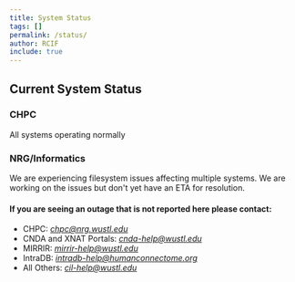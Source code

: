 ```yaml
---
title: System Status
tags: []
permalink: /status/
author: RCIF
include: true
---
```

## Current System Status

### CHPC
All systems operating normally

### NRG/Informatics 
We are experiencing filesystem issues affecting multiple systems.  We are working on the issues but don't yet have an ETA for resolution.

#### If you are seeing an outage that is not reported here please contact:

* CHPC:  *chpc@nrg.wustl.edu*
* CNDA and XNAT Portals:  *cnda-help@wustl.edu*
* MIRRIR:  *mirrir-help@wustl.edu*
* IntraDB:  *intradb-help@humanconnectome.org*
* All Others:  *cil-help@wustl.edu*
